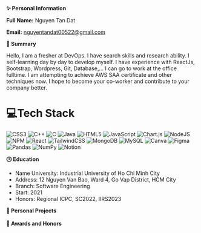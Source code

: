 <div>
  <div>
  <b style='fontsize:60'>✨ Personal Information</b></br>

<b>Full Name:</b> Nguyen Tan Dat</br>

<b>Email:</b> nguyentandat00522@gmail.com
</div>
<div>
<b style='fontsize:60'>😤 Summary</b></br>
<p>Hello, I am a fresher at DevOps. I have search skills and research ability. I self-learning day by day to develop myself. I have experience with ReactJs, Bootstrap, Wordpress, Git, Database,... I can go to work at the office fulltime. I am attempting to achieve AWS SAA certificate and other techniques now. I hope to become your co-worker and contribute to your company better. </p>
</div>

# 💻Tech Stack
![CSS3](https://img.shields.io/badge/css3-%231572B6.svg?style=for-the-badge&logo=css3&logoColor=white) ![C++](https://img.shields.io/badge/c++-%2300599C.svg?style=for-the-badge&logo=c%2B%2B&logoColor=white) ![C](https://img.shields.io/badge/c-%2300599C.svg?style=for-the-badge&logo=c&logoColor=white) ![Java](https://img.shields.io/badge/java-%23ED8B00.svg?style=for-the-badge&logo=java&logoColor=white) ![HTML5](https://img.shields.io/badge/html5-%23E34F26.svg?style=for-the-badge&logo=html5&logoColor=white) ![JavaScript](https://img.shields.io/badge/javascript-%23323330.svg?style=for-the-badge&logo=javascript&logoColor=%23F7DF1E) ![Chart.js](https://img.shields.io/badge/chart.js-F5788D.svg?style=for-the-badge&logo=chart.js&logoColor=white) ![NodeJS](https://img.shields.io/badge/node.js-6DA55F?style=for-the-badge&logo=node.js&logoColor=white) ![NPM](https://img.shields.io/badge/NPM-%23000000.svg?style=for-the-badge&logo=npm&logoColor=white) ![React](https://img.shields.io/badge/react-%2320232a.svg?style=for-the-badge&logo=react&logoColor=%2361DAFB) ![TailwindCSS](https://img.shields.io/badge/tailwindcss-%2338B2AC.svg?style=for-the-badge&logo=tailwind-css&logoColor=white) ![MongoDB](https://img.shields.io/badge/MongoDB-%234ea94b.svg?style=for-the-badge&logo=mongodb&logoColor=white) ![MySQL](https://img.shields.io/badge/mysql-%2300f.svg?style=for-the-badge&logo=mysql&logoColor=white) ![Canva](https://img.shields.io/badge/Canva-%2300C4CC.svg?style=for-the-badge&logo=Canva&logoColor=white) 	![Figma](https://img.shields.io/badge/figma-%23F24E1E.svg?style=for-the-badge&logo=figma&logoColor=white) ![Pandas](https://img.shields.io/badge/pandas-%23150458.svg?style=for-the-badge&logo=pandas&logoColor=white) ![NumPy](https://img.shields.io/badge/numpy-%23013243.svg?style=for-the-badge&logo=numpy&logoColor=white) ![Notion](https://img.shields.io/badge/Notion-%23000000.svg?style=for-the-badge&logo=notion&logoColor=white)

<b style='fontsize:60'>🕒 Education</b>
<ul>
  <li>
    Name University: Industrial University of Ho Chi Minh City
  </li>
  <li>
    Address: 12 Nguyen Van Bao, Ward 4, Go Vap District, HCM City
  </li>
  <li>
    Branch: Software Engineering
  </li>
  <li>
    Start: 2021
  </li>
  <li>
    Honors: Regional ICPC, SC2022, IIRS2023
  </li>
</ul>
<b style='fontsize:60'>👐 Personal Projects</b></div></br>
<b style='fontsize:60'>📘 Awards and Honors</b>

</div>
